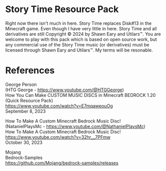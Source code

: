 # Story Time Resource Pack
Right now there isn't much in here. Story Time replaces Disk#13 in the Minecraft game. Even though I have very little in here. Story Time and all derivatives are still Copyright © 2024 by Shawn Eary and Utilars™. You are welcome to play with this pack which is based on open source work, but any commercial use of the Story Time music (or derivatives) must be licensed through Shawn Eary and Utilars™. My terms will be resonable.

# References
George Person  
(HTG George - https://www.youtube.com/@HTGGeorge)  
How You Can Make CUSTOM MUSIC DISCS in Minecraft BEDROCK 1.20 (Quick Resource Pack)   
https://www.youtube.com/watch?v=E7mqaweouOg   
September 8, 2023   

How To Make A Custom Minecraft Bedrock Music Disc!   
(NatanielPlaysMc - https://www.youtube.com/@NathanielPlaysMc)   
How To Make A Custom Minecraft Bedrock Music Disc!  
https://www.youtube.com/watch?v=32hr__7PFmw  
October 30, 2023

Mojang  
Bedrock-Samples  
https://github.com/Mojang/bedrock-samples/releases
